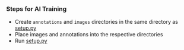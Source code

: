 ### Steps for AI Training
- Create `annotations` and `images` directories in the same directory as [setup.py](setup.py)
- Place images and annotations into the respective directories
- Run [setup.py](setup.py)
